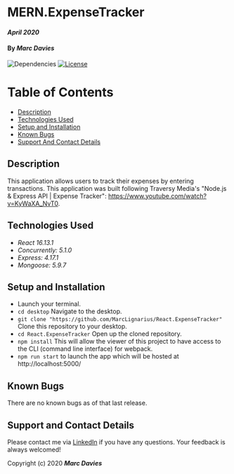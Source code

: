 # MERN.ExpenseTracker

#### _April 2020_

#### By _**Marc Davies**_

![Dependencies](https://img.shields.io/badge/dependencies-up%20to%20date-brightgreen.svg)
[![License](https://img.shields.io/badge/license-MIT-blue.svg)](https://opensource.org/licenses/MIT)

# Table of Contents

<!--ts-->
   * [Description](#description)
   * [Technologies Used](#technologies-used)
   * [Setup and Installation](#setup-and-installation)
   * [Known Bugs](#known-bugs)
   * [Support And Contact Details](#support-and-contact-details)
<!--te-->

## Description

This application allows users to track their expenses by entering transactions. This application was built following Traversy Media's "Node.js & Express API | Expense Tracker": https://www.youtube.com/watch?v=KyWaXA_NvT0.

## Technologies Used

  * _React 16.13.1_
  * _Concurrently: 5.1.0_
  * _Express: 4.17.1_
  * _Mongoose: 5.9.7_

## Setup and Installation

* Launch your terminal.
* `cd desktop` Navigate to the desktop.
* `git clone "https://github.com/MarcLignarius/React.ExpenseTracker"` Clone this repository to your desktop.
* `cd React.ExpenseTracker` Open up the cloned repository.
* `npm install` This will allow the viewer of this project to have access to the CLI (command line interface) for webpack.
* `npm run start` to launch the app which will be hosted at  http://localhost:5000/

## Known Bugs
There are no known bugs as of that last release.

## Support and Contact Details
Please contact me via <a href="https://www.linkedin.com/in/marcdaviesriot/">LinkedIn</a> if you have any questions. Your feedback is always welcomed!

Copyright (c) 2020 **_Marc Davies_**
